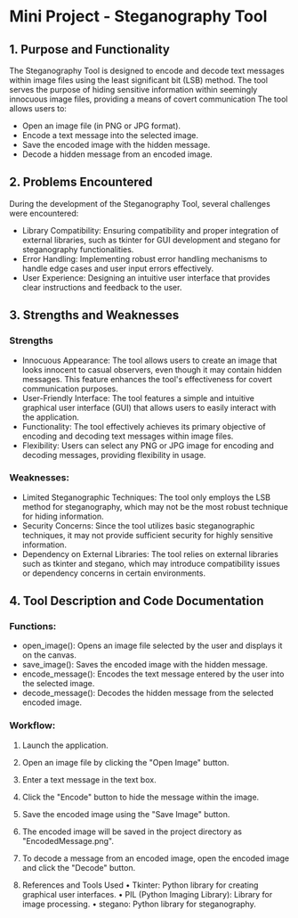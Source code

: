 # Mini Project - Steganography Tool
## 1. Purpose and Functionality
The Steganography Tool is designed to encode and decode text messages within image files using the least significant bit (LSB) method. The tool serves the purpose of hiding sensitive information within seemingly innocuous image files, providing a means of covert communication
The tool allows users to:
* Open an image file (in PNG or JPG format).
* Encode a text message into the selected image.
* Save the encoded image with the hidden message.
* Decode a hidden message from an encoded image.
## 2. Problems Encountered
During the development of the Steganography Tool, several challenges were encountered:
*	Library Compatibility: Ensuring compatibility and proper integration of external libraries, such as tkinter for GUI development and stegano for steganography functionalities.
*	Error Handling: Implementing robust error handling mechanisms to handle edge cases and user input errors effectively.
*	User Experience: Designing an intuitive user interface that provides clear instructions and feedback to the user.

## 3. Strengths and Weaknesses
### Strengths
*	Innocuous Appearance: The tool allows users to create an image that looks innocent to casual observers, even though it may contain hidden messages. This feature enhances the tool's effectiveness for covert communication purposes.
*	User-Friendly Interface: The tool features a simple and intuitive graphical user interface (GUI) that allows users to easily interact with the application.
*	Functionality: The tool effectively achieves its primary objective of encoding and decoding text messages within image files.
*	Flexibility: Users can select any PNG or JPG image for encoding and decoding messages, providing flexibility in usage.
### Weaknesses:
*	Limited Steganographic Techniques: The tool only employs the LSB method for steganography, which may not be the most robust technique for hiding information.
*	Security Concerns: Since the tool utilizes basic steganographic techniques, it may not provide sufficient security for highly sensitive information.
*	Dependency on External Libraries: The tool relies on external libraries such as tkinter and stegano, which may introduce compatibility issues or dependency concerns in certain environments.

## 4. Tool Description and Code Documentation
### Functions:
*	open_image(): Opens an image file selected by the user and displays it on the canvas.
*	save_image(): Saves the encoded image with the hidden message.
*	encode_message(): Encodes the text message entered by the user into the selected image.
*	decode_message(): Decodes the hidden message from the selected encoded image.
### Workflow:
1.	Launch the application.
2.	Open an image file by clicking the "Open Image" button.
3.	Enter a text message in the text box.
4.	Click the "Encode" button to hide the message within the image.
5.	Save the encoded image using the "Save Image" button.
6.	The encoded image will be saved in the project directory as "EncodedMessage.png".
7.	To decode a message from an encoded image, open the encoded image and click the "Decode" button.

5. References and Tools Used
•	Tkinter: Python library for creating graphical user interfaces.
•	PIL (Python Imaging Library): Library for image processing.
•	stegano: Python library for steganography.

